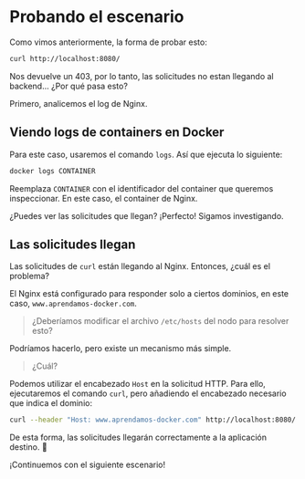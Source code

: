 # Probando el escenario

Como vimos anteriormente, la forma de probar esto:

```bash
curl http://localhost:8080/
```

Nos devuelve un 403, por lo tanto, las solicitudes no estan llegando al backend... ¿Por qué pasa esto?

Primero, analicemos el log de Nginx.

## Viendo logs de containers en Docker

Para este caso, usaremos el comando `logs`. Así que ejecuta lo siguiente:

```bash
docker logs CONTAINER
```

Reemplaza `CONTAINER` con el identificador del container que queremos inspeccionar. En este caso, el container de Nginx.

¿Puedes ver las solicitudes que llegan? ¡Perfecto! Sigamos investigando.

## Las solicitudes llegan

Las solicitudes de `curl` están llegando al Nginx. Entonces, ¿cuál es el problema?

El Nginx está configurado para responder solo a ciertos dominios, en este caso, `www.aprendamos-docker.com`.

> ¿Deberíamos modificar el archivo `/etc/hosts` del nodo para resolver esto?

Podríamos hacerlo, pero existe un mecanismo más simple.

> ¿Cuál?

Podemos utilizar el encabezado `Host` en la solicitud HTTP. Para ello, ejecutaremos el comando `curl`, pero añadiendo el encabezado necesario que indica el dominio:

```bash
curl --header "Host: www.aprendamos-docker.com" http://localhost:8080/
```

De esta forma, las solicitudes llegarán correctamente a la aplicación destino. 🎉

¡Continuemos con el siguiente escenario!


